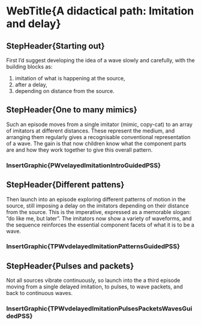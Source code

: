 # WebTitle{A didactical path: Imitation and delay}

## StepHeader{Starting out}

First I’d suggest developing the idea of a wave slowly and carefully, with the building blocks as:

1.  imitation of what is happening at the source,
2.  after a delay,
3.  depending on distance from the source.

## StepHeader{One to many mimics}

Such an episode moves from a single imitator (mimic, copy-cat) to an array of imitators at different distances. These represent the medium, and arranging them regularly gives a recognisable conventional representation of a wave. The gain is that now children know what the component parts are and how they work together to give this overall pattern.

### InsertGraphic{PWvelayedImitationIntroGuidedPSS}

## StepHeader{Different pattens}

Then launch into an episode exploring different patterns of motion in the source, still imposing a delay on the imitators depending on their distance from the source. This is the imperative, expressed as a memorable slogan: ”do like me, but later”. The imitators now show a variety of waveforms, and the sequence reinforces the essential component facets of what it is to be a wave.

### InsertGraphic{TPWvdelayedImitationPatternsGuidedPSS}

## StepHeader{Pulses and packets}

Not all sources vibrate continuously, so launch into the a third episode moving from a single delayed imitation, to pulses, to wave packets, and back to continuous waves.

### InsertGraphic{TPWvdelayedImitationPulsesPacketsWavesGuidedPSS}
